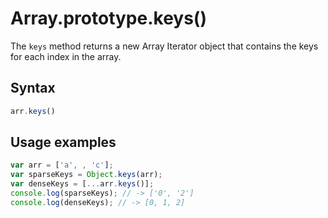 # Array.prototype.keys()

The `keys` method returns a new Array Iterator object that contains the keys for each index in the array.

## Syntax

```js
arr.keys()
```

## Usage examples

```js
var arr = ['a', , 'c'];
var sparseKeys = Object.keys(arr);
var denseKeys = [...arr.keys()];
console.log(sparseKeys); // -> ['0', '2']
console.log(denseKeys); // -> [0, 1, 2]
```

